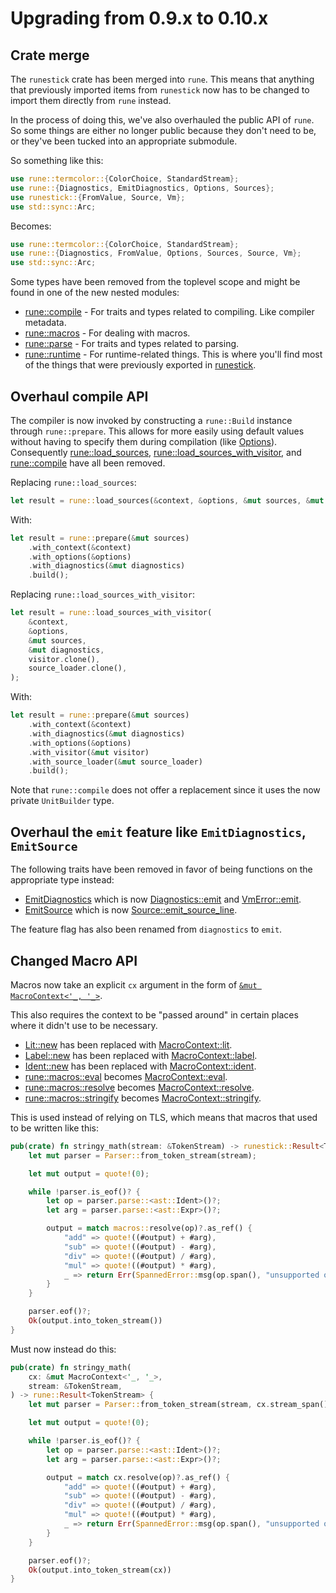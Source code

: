 # Upgrading from 0.9.x to 0.10.x

## Crate merge

The `runestick` crate has been merged into `rune`. This means that anything that
previously imported items from `runestick` now has to be changed to import them
directly from `rune` instead.

In the process of doing this, we've also overhauled the public API of `rune`. So
some things are either no longer public because they don't need to be, or
they've been tucked into an appropriate submodule.

So something like this:

```rust
use rune::termcolor::{ColorChoice, StandardStream};
use rune::{Diagnostics, EmitDiagnostics, Options, Sources};
use runestick::{FromValue, Source, Vm};
use std::sync::Arc;
```

Becomes:

```rust
use rune::termcolor::{ColorChoice, StandardStream};
use rune::{Diagnostics, FromValue, Options, Sources, Source, Vm};
use std::sync::Arc;
```

Some types have been removed from the toplevel scope and might be found in one
of the new nested modules:

* [rune::compile] - For traits and types related to compiling. Like compiler
  metadata.
* [rune::macros] - For dealing with macros.
* [rune::parse] - For traits and types related to parsing.
* [rune::runtime] - For runtime-related things. This is where you'll find most
  of the things that were previously exported in [runestick].

[rune::compile]: https://docs.rs/rune/0.10.0/rune/compile/index.html
[rune::macros]: https://docs.rs/rune/0.10.0/rune/macros/index.html
[rune::parse]: https://docs.rs/rune/0.10.0/rune/parse/index.html
[rune::runtime]: https://docs.rs/rune/0.10.0/rune/runtime/index.html
[runestick]: https://docs.rs/runestick/0.9.1/runestick/

## Overhaul compile API

The compiler is now invoked by constructing a `rune::Build` instance through
`rune::prepare`. This allows for more easily using default values without having
to specify them during compilation (like [Options]). Consequently
[rune::load_sources], [rune::load_sources_with_visitor], and [rune::compile]
have all been removed.

[Options]: https://docs.rs/rune/0.9.1/rune/struct.Options.html
[rune::load_sources]: https://docs.rs/rune/0.9.1/rune/fn.load_sources.html
[rune::load_sources_with_visitor]: https://docs.rs/rune/0.9.1/rune/fn.load_sources_with_visitor.html
[rune::compile]: https://docs.rs/rune/0.9.1/rune/fn.compile.html

Replacing `rune::load_sources`:

```rust
let result = rune::load_sources(&context, &options, &mut sources, &mut diagnostics);
```

With:

```rust
let result = rune::prepare(&mut sources)
    .with_context(&context)
    .with_options(&options)
    .with_diagnostics(&mut diagnostics)
    .build();
```

Replacing `rune::load_sources_with_visitor`:

```rust
let result = rune::load_sources_with_visitor(
    &context,
    &options,
    &mut sources,
    &mut diagnostics,
    visitor.clone(),
    source_loader.clone(),
);
```

With:

```rust
let result = rune::prepare(&mut sources)
    .with_context(&context)
    .with_diagnostics(&mut diagnostics)
    .with_options(&options)
    .with_visitor(&mut visitor)
    .with_source_loader(&mut source_loader)
    .build();
```

Note that `rune::compile` does not offer a replacement since it uses the now
private `UnitBuilder` type.

## Overhaul the `emit` feature like `EmitDiagnostics`, `EmitSource`

The following traits have been removed in favor of being functions on the
appropriate type instead:

* [EmitDiagnostics] which is now [Diagnostics::emit] and [VmError::emit].
* [EmitSource] which is now [Source::emit_source_line].

The feature flag has also been renamed from `diagnostics` to `emit`.

[Diagnostics::emit]: https://docs.rs/rune/0.10.0/rune/struct.Diagnostics.html#method.emit
[EmitDiagnostics]: https://docs.rs/rune/0.9.1/rune/trait.EmitDiagnostics.html
[EmitSource]: https://docs.rs/rune/0.9.1/rune/trait.EmitSource.html
[Source::emit_source_line]: https://docs.rs/rune/0.10.0/rune/struct.Source.html#method.emit_source_line
[VmError::emit]: https://docs.rs/rune/0.10.0/rune/runtime/struct.VmError.html#method.emit

## Changed Macro API

Macros now take an explicit `cx` argument in the form of [`&mut
MacroContext<'_, '_>`][MacroContext].

This also requires the context to be "passed around" in certain places where it
didn't use to be necessary.

* [Lit::new] has been replaced with [MacroContext::lit].
* [Label::new] has been replaced with [MacroContext::label].
* [Ident::new] has been replaced with [MacroContext::ident].
* [rune::macros::eval] becomes [MacroContext::eval].
* [rune::macros::resolve] becomes [MacroContext::resolve].
* [rune::macros::stringify] becomes [MacroContext::stringify].

This is used instead of relying on TLS, which means that macros that used to be
written like this:

```rust
pub(crate) fn stringy_math(stream: &TokenStream) -> runestick::Result<TokenStream> {
    let mut parser = Parser::from_token_stream(stream);

    let mut output = quote!(0);

    while !parser.is_eof()? {
        let op = parser.parse::<ast::Ident>()?;
        let arg = parser.parse::<ast::Expr>()?;

        output = match macros::resolve(op)?.as_ref() {
            "add" => quote!((#output) + #arg),
            "sub" => quote!((#output) - #arg),
            "div" => quote!((#output) / #arg),
            "mul" => quote!((#output) * #arg),
            _ => return Err(SpannedError::msg(op.span(), "unsupported operation").into()),
        }
    }

    parser.eof()?;
    Ok(output.into_token_stream())
}
```

Must now instead do this:

```rust
pub(crate) fn stringy_math(
    cx: &mut MacroContext<'_, '_>,
    stream: &TokenStream,
) -> rune::Result<TokenStream> {
    let mut parser = Parser::from_token_stream(stream, cx.stream_span());

    let mut output = quote!(0);

    while !parser.is_eof()? {
        let op = parser.parse::<ast::Ident>()?;
        let arg = parser.parse::<ast::Expr>()?;

        output = match cx.resolve(op)?.as_ref() {
            "add" => quote!((#output) + #arg),
            "sub" => quote!((#output) - #arg),
            "div" => quote!((#output) / #arg),
            "mul" => quote!((#output) * #arg),
            _ => return Err(SpannedError::msg(op.span(), "unsupported operation").into()),
        }
    }

    parser.eof()?;
    Ok(output.into_token_stream(cx))
}
```

[Lit::new]: https://docs.rs/rune/0.9.1/rune/ast/enum.Lit.html#method.new
[Label::new]: https://docs.rs/rune/0.9.1/rune/ast/struct.Label.html#method.new
[Ident::new]: https://docs.rs/rune/0.9.1/rune/ast/struct.Ident.html#method.new
[MacroContext::eval]: https://docs.rs/rune/0.10.0/rune/macros/struct.MacroContext.html#method.eval
[MacroContext::lit]: https://docs.rs/rune/0.10.0/rune/macros/struct.MacroContext.html#method.lit
[MacroContext::label]: https://docs.rs/rune/0.10.0/rune/macros/struct.MacroContext.html#method.label
[MacroContext::ident]: https://docs.rs/rune/0.10.0/rune/macros/struct.MacroContext.html#method.ident
[MacroContext::resolve]: https://docs.rs/rune/0.10.0/rune/macros/struct.MacroContext.html#method.resolve
[MacroContext::stringify]: https://docs.rs/rune/0.10.0/rune/macros/struct.MacroContext.html#method.stringify
[MacroContext]: https://docs.rs/rune/0.10.0/rune/macros/struct.MacroContext.html
[rune::macros::eval]: https://docs.rs/rune/0.9.1/rune/macros/fn.eval.html
[rune::macros::resolve]: https://docs.rs/rune/0.9.1/rune/macros/fn.resolve.html
[rune::macros::stringify]: https://docs.rs/rune/0.9.1/rune/macros/fn.stringify.html